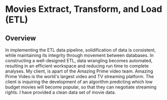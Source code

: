 # Movies Extract, Transform, and Load (ETL)

## Overview

In implementing the ETL data pipeline, solidification of data is consistent, while maintaining its integrity through movement between databases. In constructing a well-designed ETL, data wrangling becomes automated, resulting in an efficient workspace and reducing run time to complete analyses. My client, is apart of the Amazing Prime video team. Amazing Prime Video is the world's largest video and TV streaming platform. The client is inquiring the development of an algorithm predicting which low budget movies will become popular, so that they can negotiate streaming rights. I have provided a clean data set of movie data.
